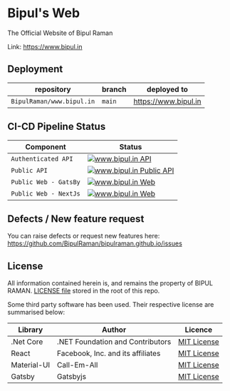 # Bipul's Web

The Official Website of Bipul Raman

Link: https://www.bipul.in

## Deployment

|repository|branch|deployed to|
|---|---|---|
|`BipulRaman/www.bipul.in`|`main`|https://www.bipul.in|

## CI-CD Pipeline Status

|Component|Status|
|---|---|
|`Authenticated API`|[![www.bipul.in API](https://github.com/BipulRaman/www.bipul.in/actions/workflows/Deploy_Bipul.App.API.yml/badge.svg)](https://github.com/BipulRaman/www.bipul.in/actions/workflows/Deploy_Bipul.App.API.yml)|
|`Public API`|[![www.bipul.in Public API](https://github.com/BipulRaman/www.bipul.in/actions/workflows/Deploy_Bipul.App.PublicAPI.yml/badge.svg)](https://github.com/BipulRaman/www.bipul.in/actions/workflows/Deploy_Bipul.App.PublicAPI.yml)|
|`Public Web - GatsBy`|[![www.bipul.in Web](https://github.com/BipulRaman/www.bipul.in/actions/workflows/Deploy_Bipul.App.Web.Gatsby.yml/badge.svg)](https://github.com/BipulRaman/www.bipul.in/actions/workflows/Deploy_Bipul.App.Web.Gatsby.yml)|
|`Public Web - NextJs`|[![www.bipul.in Web](https://github.com/BipulRaman/www.bipul.in/actions/workflows/Deploy_Bipul.App.Web.NextJs.yml/badge.svg)](https://github.com/BipulRaman/www.bipul.in/actions/workflows/Deploy_Bipul.App.Web.NextJs.yml)|

## Defects / New feature request
You can raise defects or request new features here: https://github.com/BipulRaman/bipulraman.github.io/issues

## License
All information contained herein is, and remains the property of BIPUL RAMAN. [LICENSE file](https://github.com/BipulRaman/bipulraman.github.io/blob/master/LICENSE) stored in the root of this repo.

Some third party software has been used. Their respective license are summarised below:

|Library|Author|Licence|
|---|---|---|
|.Net Core|.NET Foundation and Contributors|[MIT License](https://github.com/dotnet/core/blob/main/LICENSE.TXT)|
|React|Facebook, Inc. and its affiliates|[MIT License](https://github.com/facebook/react/blob/master/LICENSE)|
|Material-UI|Call-Em-All|[MIT License](https://github.com/mui-org/material-ui/blob/next/LICENSE)|
|Gatsby|Gatsbyjs|[MIT License](https://github.com/gatsbyjs/gatsby/blob/master/LICENSE)|
